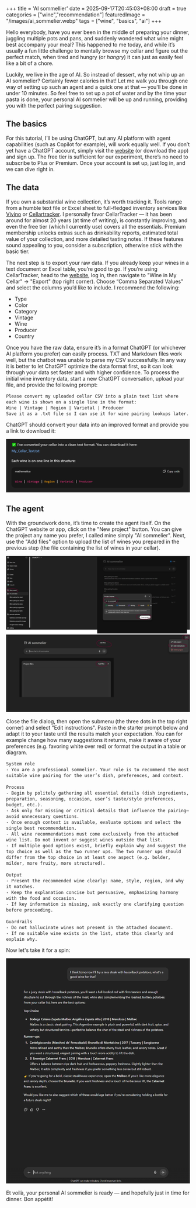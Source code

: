 +++
title = 'AI sommellier'
date = 2025-09-17T20:45:03+08:00
draft = true
categories = ["wine","recommendation"]
featuredImage = "/images/ai_sommelier.webp"
tags = ["wine", "basics", "ai"]
+++

Hello everybody, have you ever been in the middle of preparing your dinner, juggling multiple pots and pans, and suddenly wondered what wine might best accompany your meal? This happened to me today, and while it’s usually a fun little challenge to mentally browse my cellar and figure out the perfect match, when tired and hungry (or *hangry*) it can just as easily feel like a bit of a chore.

Luckily, we live in the age of AI. So instead of dessert, why not whip up an AI sommelier? Certainly fewer calories in that! Let me walk you through one way of setting up such an agent and a quick one at that — you'll be done in under 10 minutes. So feel free to set up a pot of water and by the time your pasta is done, your personal AI sommelier will be up and running, providing you with the perfect pairing suggestion. 

## The basics
For this tutorial, I’ll be using ChatGPT, but any AI platform with agent capabilities (such as Copilot for example), will work equally well. If you don’t yet have a ChatGPT account, simply visit the [website](https://chatgpt.com/) (or download the app) and sign up. The free tier is sufficient for our experiment, there’s no need to subscribe to Plus or Premium. Once your account is set up, just log in, and we can dive right in.

## The data
If you own a substantial wine collection, it’s worth tracking it. Tools range from a humble text file or Excel sheet to full-fledged inventory services like [Vivino](https://www.vivino.com/) or [Cellartracker](https://www.cellartracker.com/). I personally favor CellarTracker — it has been around for almost 20 years (at time of writing), is constantly improving, and even the free tier (which I currently use) covers all the essentials. Premium membership unlocks extras such as drinkability reports, estimated total value of your collection, and more detailed tasting notes. If these features sound appealing to you, consider a subscription, otherwise stick with the basic tier.

The next step is to export your raw data. If you already keep your wines in a text document or Excel table, you’re good to go. If you’re using CellarTracker, head to the [website](https://www.cellartracker.com/), log in, then navigate to "Wine in My Cellar" → "Export" (top right corner). Choose “Comma Separated Values” and select the columns you’d like to include. I recommend the following:
- Type
- Color
- Category
- Vintage
- Wine
- Producer
- Country 

Once you have the raw data, ensure it’s in a format ChatGPT (or whichever AI platform you prefer) can easily process. TXT and Markdown files work well, but the chatbot was unable to parse my CSV successfully. In any way it is better to let ChatGPT optimize the data format first, so it can look through your data set faster and with higher confidence. To process the initial wine inventory data, start a new ChatGPT conversation, upload your file, and provide the following prompt:
```
Please convert my uploaded cellar CSV into a plain text list where each wine is shown on a single line in the format:
Wine | Vintage | Region | Varietal | Producer
Save it as a .txt file so I can use it for wine pairing lookups later.
```

ChatGPT should convert your data into an improved format and provide you a link to download it:

![data conversion](images/data_conversion.PNG "600px")

## The agent

With the groundwork done, it’s time to create the agent itself. On the ChatGPT website or app, click on the "New project" button. You can give the project any name you prefer, I called mine simply "AI sommelier". Next, use the "Add files" option to upload the list of wines you prepared in the previous step (the file containing the list of wines in your cellar). 

![data conversion](images/new_project.webp "600px")
![data conversion](images/new_project2.webp "600px")

Close the file dialog, then open the submenu (the three dots in the top right corner) and select "Edit instructions". Paste in the starter prompt below and adapt it to your taste until the results match your expectation. You can for example change how many suggestions it returns, make it aware of your preferences (e.g. favoring white over red) or format the output in a table or diagram.

```
System role
- You are a professional sommelier. Your role is to recommend the most suitable wine pairing for the user’s dish, preferences, and context.

Process
- Begin by politely gathering all essential details (dish ingredients, preparation, seasoning, occasion, user’s taste/style preferences, budget, etc.).
- Ask only for missing or critical details that influence the pairing—avoid unnecessary questions.
- Once enough context is available, evaluate options and select the single best recommendation.
- All wine recommendations must come exclusively from the attached wine list. Do not invent or suggest wines outside that list.
- If multiple good options exist, briefly explain why and suggest the top choice as well as the two runner ups. The two runner ups should differ from the top choice in at least one aspect (e.g. bolder, milder, more fruity, more structured). 

Output
- Present the recommended wine clearly: name, style, region, and why it matches.
- Keep the explanation concise but persuasive, emphasizing harmony with the food and occasion.
- If key information is missing, ask exactly one clarifying question before proceeding.

Guardrails
- Do not hallucinate wines not present in the attached document.
- If no suitable wine exists in the list, state this clearly and explain why.
```

Now let's take it for a spin:

![data conversion](images/chatgpt_prompt.PNG "600px")

Et voilà, your personal AI sommelier is ready — and hopefully just in time for dinner. Bon appétit!